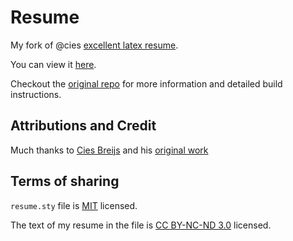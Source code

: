 # Resume

My fork of @cies [excellent latex resume](https://www.github.com/cies/resume).

You can view it [here](https://github.com/david-w-millar/resume-millar/blob/master/millar.pdf?raw=true).

Checkout the [original repo](https://www.github.com/cies/resume) for more information and detailed build instructions.

## Attributions and Credit

Much thanks to [Cies Breijs](https://github.com/cies) and his [original work](https://github.com/cies)

## Terms of sharing

`resume.sty` file is [MIT](http://en.wikipedia.org/wiki/MIT_License) licensed.

The text of my resume in the file is [CC BY-NC-ND 3.0](https://creativecommons.org/licenses/by-nc-nd/3.0/) licensed.
